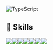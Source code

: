 ![TypeScript](https://github.com/daaraam/tamburins/assets/130055022/fe374db7-09e2-4a53-9a93-8d3bb446982a)

## 📝 Skills
<img src="https://img.shields.io/badge/JavaScript-F7DF1E?style=for-the-badge&logo=JavaScript&logoColor=black"><img src="https://img.shields.io/badge/React-61DAFB?style=for-the-badge&logo=React&logoColor=black"><img src="https://img.shields.io/badge/Node.js-339933?style=for-the-badge&logo=Node.js&logoColor=white"><img src="https://img.shields.io/badge/HTML5-E34F26?style=for-the-badge&logo=HTML5&logoColor=black"><img src="https://img.shields.io/badge/CSS3-1572B6?style=for-the-badge&logo=CSS3&logoColor=black"><img src="https://img.shields.io/badge/styled components-DB7093?style=for-the-badge&logo=styled-components&logoColor=black"><img src="https://img.shields.io/badge/Tailwind CSS-06B6D4?style=for-the-badge&logo=Tailwind CSS&logoColor=black">
